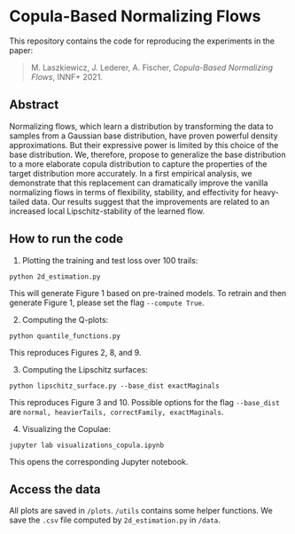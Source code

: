 # Copula-Based Normalizing Flows
This repository contains the code for reproducing the experiments in the paper:

> M. Laszkiewicz, J. Lederer, A. Fischer, _Copula-Based Normalizing Flows_, INNF+ 2021. </br>

## Abstract
Normalizing flows, which learn a distribution by transforming the data to samples from a Gaussian base distribution, have proven powerful density approximations. But their expressive power is limited by this choice of the base distribution. We, therefore, propose to generalize the base distribution to a more elaborate copula distribution to capture the properties of the target distribution more accurately. In a first empirical analysis, we demonstrate that this replacement can dramatically improve the vanilla normalizing flows in terms of flexibility, stability, and effectivity for heavy-tailed data. Our results suggest that the improvements are related to an increased local Lipschitz-stability of the learned flow.

## How to run the code
1. Plotting the training and test loss over 100 trails:
```
python 2d_estimation.py
```
This will generate Figure 1 based on pre-trained models. To retrain and then generate Figure 1, please set the flag ``--compute True``. 

2. Computing the Q-plots:
```
python quantile_functions.py
```
This reproduces Figures 2, 8, and 9.

3. Computing the Lipschitz surfaces: 
```
python lipschitz_surface.py --base_dist exactMaginals
```
This reproduces Figure 3 and 10. Possible options for the flag ``--base_dist`` are ``normal, heavierTails, correctFamily, exactMaginals``. 

4. Visualizing the Copulae:
```
jupyter lab visualizations_copula.ipynb
```
This opens the corresponding Jupyter notebook. 

## Access the data
All plots are saved in ``/plots``. 
``/utils`` contains some helper functions. 
We save the ``.csv`` file computed by ``2d_estimation.py`` in ``/data``. 
